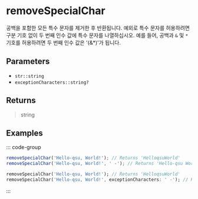 # removeSpecialChar <Lang dart js />

공백을 포함한 모든 특수 문자를 제거한 후 반환됩니다. 예외로 특수 문자를 허용하려면 구분 기호 없이 두 번째 인수 값에 특수 문자를 나열하십시오. 예를 들어, 공백과 `&` 및 `*` 기호를 허용하려면 두 번째 인수 값은 '(&\*)'가 됩니다.

## Parameters

- `str::string`
- `exceptionCharacters::string?` <DartNamed />

## Returns

> string

## Examples

::: code-group

```javascript [JavaScript]
removeSpecialChar('Hello-qsu, World!'); // Returns 'HelloqsuWorld'
removeSpecialChar('Hello-qsu, World!', ' -'); // Returns 'Hello-qsu World'
```

```dart [Dart]
removeSpecialChar('Hello-qsu, World!'); // Returns 'HelloqsuWorld'
removeSpecialChar('Hello-qsu, World!', exceptionCharacters: ' -'); // Returns 'Hello-qsu World'
```

:::
